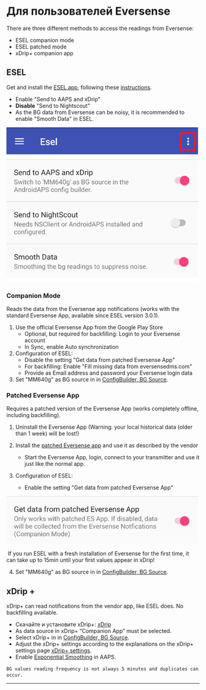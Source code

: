 # Для пользователей Eversense

There are three different methods to access the readings from Eversense:

- ESEL companion mode
- ESEL patched mode
- xDrip+ companion app

## ESEL

Get and install the [ESEL app](https://github.com/BernhardRo/Esel/tree/master/apk), following these [instructions](https://github.com/BernhardRo/Esel?tab=readme-ov-file#esel).

- Enable "Send to AAPS and xDrip"
- **Disable** "Send to Nightscout"
- As the BG data from Eversense can be noisy, it is recommended to enable "Smooth Data" in ESEL.

![трансляция ESEL](../images/ESEL.png)

### Companion Mode

Reads the data from the Eversense app notifications (works with the standard Eversense App, available since ESEL version 3.0.1).

1. Use the official Eversense App from the Google Play Store
   - Optional, but required for backfilling: Login to your Eversense account
   - In Sync, enable Auto synchronization
2. Configuration of ESEL:
   - Disable the setting "Get data from patched Eversense App"
   - For backfilling: Enable "Fill missing data from eversensedms.com"
   - Provide as Email address and password your Eversense login data
3. Set "MM640g" as BG source in in [ConfigBuilder, BG Source](../SettingUpAaps/ConfigBuilder.md#bg-source).

### Patched Eversense App

 Requires a patched version of the Eversense App (works completely offline, including backfilling).

1. Uninstall the Eversense App (Warning: your local historical data (older than 1 week) will be lost!)

2. Install the [patched Eversense app](https://cr4ck3d3v3r53n53.club) and use it as described by the vendor

   - Start the Eversense App, login, connect to your transmitter and use it just like the normal app.

3. Configuration of ESEL:

   - Enable the setting "Get data from patched Eversense App"



![трансляция ESEL](../images/ESELpatch.png)

​       If you run ESEL with a fresh installation of Eversense for the first time, it can take up to 15min until your first values appear in xDrip!

4. Set "MM640g" as BG source in in [ConfigBuilder, BG Source](../SettingUpAaps/ConfigBuilder.md#bg-source).

## xDrip +

xDrip+ can read notifications from the vendor app, like ESEL does. No backfilling available.

- Скачайте и установите xDrip+: [xDrip](https://github.com/NightscoutFoundation/xDrip)
- As data source in xDrip+ “Companion App” must be selected.
- Select xDrip+ in in [ConfigBuilder, BG Source](../SettingUpAaps/ConfigBuilder.md#bg-source).
- Adjust the xDrip+ settings according to the explanations on the xDrip+ settings page [xDrip+ settings](../CompatibleCgms/xDrip.md).
- Enable [Exponential Smoothing](../CompatibleCgms/SmoothingBloodGlucoseData.md#smoothing-blood-glucose-data) in AAPS.

```{warning}
BG values reading frequency is not always 5 minutes and duplicates can occur.
```

****
